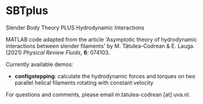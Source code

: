 # SBTplus
Slender Body Theory PLUS Hydrodynamic Interactions

MATLAB code adapted from the article 'Asymptotic theory of hydrodynamic interactions between slender filaments' by M. Tătulea-Codrean & E. Lauga. (2021) _Physical Review Fluids_, **6**: 074103.

Currently available demos:
* **configstepping**: calculate the hydrodynamic forces and torques on two parallel helical filaments rotating with constant velocity


For questions and comments, please email m.tatulea-codrean [at] uva.nl.
